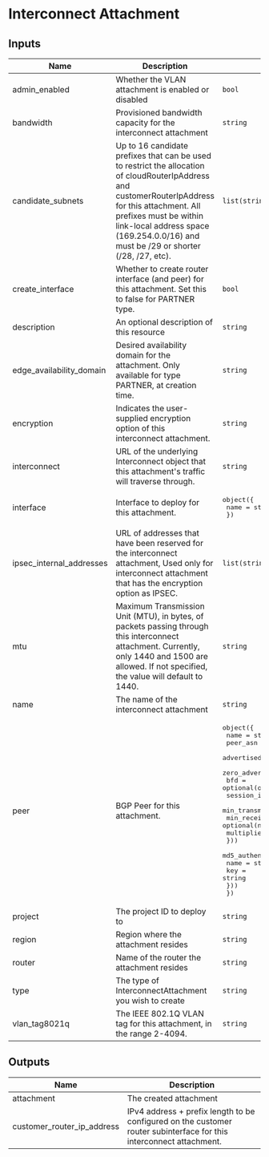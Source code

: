 # Interconnect Attachment

<!-- BEGINNING OF PRE-COMMIT-TERRAFORM DOCS HOOK -->
## Inputs

| Name | Description | Type | Default | Required |
|------|-------------|------|---------|:--------:|
| admin\_enabled | Whether the VLAN attachment is enabled or disabled | `bool` | `true` | no |
| bandwidth | Provisioned bandwidth capacity for the interconnect attachment | `string` | `"BPS_10G"` | no |
| candidate\_subnets | Up to 16 candidate prefixes that can be used to restrict the allocation of cloudRouterIpAddress and customerRouterIpAddress for this attachment. All prefixes must be within link-local address space (169.254.0.0/16) and must be /29 or shorter (/28, /27, etc). | `list(string)` | `null` | no |
| create\_interface | Whether to create router interface (and peer) for this attachment. Set this to false for PARTNER type. | `bool` | `true` | no |
| description | An optional description of this resource | `string` | `null` | no |
| edge\_availability\_domain | Desired availability domain for the attachment. Only available for type PARTNER, at creation time. | `string` | `null` | no |
| encryption | Indicates the user-supplied encryption option of this interconnect attachment. | `string` | `"NONE"` | no |
| interconnect | URL of the underlying Interconnect object that this attachment's traffic will traverse through. | `string` | `""` | no |
| interface | Interface to deploy for this attachment. | <pre>object({<br>    name = string<br>  })</pre> | `null` | no |
| ipsec\_internal\_addresses | URL of addresses that have been reserved for the interconnect attachment, Used only for interconnect attachment that has the encryption option as IPSEC. | `list(string)` | `[]` | no |
| mtu | Maximum Transmission Unit (MTU), in bytes, of packets passing through this interconnect attachment. Currently, only 1440 and 1500 are allowed. If not specified, the value will default to 1440. | `string` | `null` | no |
| name | The name of the interconnect attachment | `string` | n/a | yes |
| peer | BGP Peer for this attachment. | <pre>object({<br>    name                           = string<br>    peer_asn                       = string<br>    advertised_route_priority      = optional(number)<br>    zero_advertised_route_priority = optional(bool)<br>    bfd = optional(object({<br>      session_initialization_mode = string<br>      min_transmit_interval       = optional(number)<br>      min_receive_interval        = optional(number)<br>      multiplier                  = optional(number)<br>    }))<br>    md5_authentication_key = optional(object({<br>      name = string<br>      key  = string<br>    }))<br>  })</pre> | `null` | no |
| project | The project ID to deploy to | `string` | n/a | yes |
| region | Region where the attachment resides | `string` | n/a | yes |
| router | Name of the router the attachment resides | `string` | n/a | yes |
| type | The type of InterconnectAttachment you wish to create | `string` | `"DEDICATED"` | no |
| vlan\_tag8021q | The IEEE 802.1Q VLAN tag for this attachment, in the range 2-4094. | `string` | `null` | no |

## Outputs

| Name | Description |
|------|-------------|
| attachment | The created attachment |
| customer\_router\_ip\_address | IPv4 address + prefix length to be configured on the customer router subinterface for this interconnect attachment. |

<!-- END OF PRE-COMMIT-TERRAFORM DOCS HOOK -->
